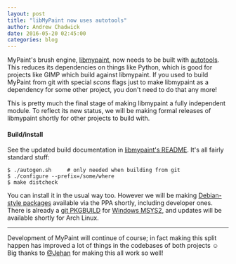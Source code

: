 ```yaml
---
layout: post
title: "libMyPaint now uses autotools"
author: Andrew Chadwick
date: 2016-05-20 02:45:00
categories: blog
---
```


MyPaint's brush engine, [libmypaint](https://github.com/mypaint/libmypaint), now needs to be built with [autotools](https://en.wikipedia.org/wiki/GNU_Build_System). This reduces its dependencies on things like Python, which is good for projects like GIMP which build against libmypaint. If you used to build MyPaint from git with special _scons_ flags just to make libmypaint as a dependency for some other project, you don't need to do that any more!

This is pretty much the final stage of making libmypaint a fully independent module. To reflect its new status, we will be making formal releases of libmypaint shortly for other projects to build with.

#### Build/install

See the updated build documentation in [libmypaint's README](https://github.com/mypaint/libmypaint/blob/master/README.md). It's all fairly standard stuff:

    $ ./autogen.sh     # only needed when building from git
    $ ./configure --prefix=/some/where
    $ make distcheck

You can install it in the usual way too. However we will be making [Debian-style packages](https://github.com/mypaint/libmypaint.deb) available via the PPA shortly, including developer ones. There is already a [git PKGBUILD](https://github.com/Alexpux/MINGW-packages/tree/master/mingw-w64-libmypaint-git) for [Windows MSYS2](https://msys2.github.io/), and updates will be available shortly for Arch Linux.

*****

Development of MyPaint will continue of course; in fact making this split happen has improved a lot of things in the codebases of both projects ☺  Big thanks to [@Jehan](https://github.com/Jehan) for making this all work so well!
